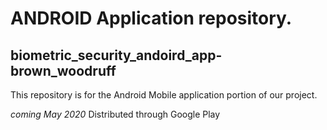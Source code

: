 # ANDROID Application repository.
## biometric_security_andoird_app-brown_woodruff

This repository is for the Android Mobile application portion of our project.

_coming May 2020_
Distributed through Google Play
